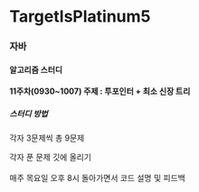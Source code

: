 # TargetIsPlatinum5

<h3>자바</h3>

<h4>알고리즘 스터디</h4>

 **11주차(0930~1007) 주제 : 투포인터 + 최소 신장 트리**


<h5>스터디 방법</h5>
각자 3문제씩 총 9문제

각자 푼 문제 깃에 올리기<br>
<br>
매주 목요일 오후 8시 돌아가면서 코드 설명 및 피드백
